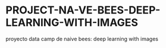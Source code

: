 # PROJECT-NA-VE-BEES-DEEP-LEARNING-WITH-IMAGES
proyecto data camp de naive bees: deep learning with images 
